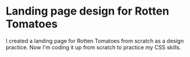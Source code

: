 # Landing page design for Rotten Tomatoes

I created a landing page for Rotten Tomatoes from scratch as a design practice. Now I'm coding it up from scratch to practice my CSS skills.  
